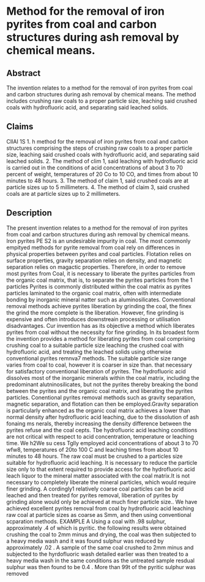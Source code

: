 # Method for the removal of iron pyrites from coal and carbon structures during ash removal by chemical means.

## Abstract
The invention relates to a method for the removal of iron pyrites from coal and carbon structures during ash removal by chemical means. The method includes crushing raw coals to a proper particle size, leaching said crushed coals with hydrofluoric acid, and separating said leached solids.

## Claims
ClIAI 1S 1. h method for the removal of iron pyrites from coal and carbon structures comprising the steps of crushing raw coals to a proper particle size, leaching said crushed coals with hydrofluoric acid, and separating said leached solids. 2. The method of clim 1, said leaching with hydrofluoric acid is carried out in the conditions of acid concentrations of about 3 to 70 percent of weight, temperatures of 20 Co to 10 CO, and times from about 10 minutes to 48 hours. 3. The method of claim 1, said crushed coals are at particle sizes up to 5 millimeters. 4. The method of claim 3, said crushed coals are at particle sizes up to 2 millimeters.

## Description
The present invention relates to a method for the removal of iron pyrites from coal and carbon structures during ash removal by chemical means. Iron pyrites PE S2 is an undesirable impurity in coal. The most commonly empityed methods for pyrite removal from coal rely on differences in physical properties between pyrites and coal particles. Flotation relies on surface properties, gravity separation relies on density, and magnetic separation relies on magactic properties. Therefore, in order to remove most pyrites from Coal, it is necessary to liberate the pyrites particles from the organic coal matrix, that is, to separate the pyrites particles from the 1 particles Pyrites is commonly distributed within the coal matrix as pyrites particles laminated to the organic coal matrix, often with intermediate bonding by inorganic mineral natter such as aluminosilicates. Conventional removal methods achieve pyrites liberation by grinding the coal, the finex the grind the more complete is the liberation. However, fine grinding is expensive and often introduces downstreain processing or utilisation disadvantages. Cur invention has as its objective a method which liberates pyrites from coal without the necessity for fine grinding. In its broadest form the invention provides a method for liberating pyrites from coal comprising crushing coal to a suitable particle size leaching the crushed coal with hydrofluoric acid, and treating the leached solids using otherwise conventional pyrites remnva7 methods. The suitable particle size range varies from coal to coal, however it is coarser in size than. that necessary for satisfactory conventional liberation of pyrites. The hydrofluoric acid dissolves most of the inorganic minerals within the coal matrix, including the predominant alutninosilicates, but not the pyrites thereby breaking the bond between the pyrites and the organic coal matrix, and liberating the pyrites particles. ConentionaI pyrites removal methods such as gravity separation, magnetic separation, and flotation can then be employed.Gravity separation is particularly enhanced as the organic coal matrix achieves a lower than normal density after hydrofluoric acid leaching, due to the dissolution of ash fonaing ms nerals, thereby increasing the density difference between the pyrites refuse and the coal cepts. Tbe hydrofluoric acid leaching conditions are not critical with respect to acid concentration, temperature or leaching time. We h2We su cess Tglly employed acid concentrations of about 3 to 70 wfw8, temperatures of 20to 100 C and leaching times from about 10 minutes to 48 hours. The raw coal must be crushed to a particles size suitable for hydrofluoric acid leaching. It is necessary to reduce the particle size only to that extent required to provide access for the hydrofluoric acid leach liquor to the mineral matter associated with the coal matrix.It is not necessary to completely liberate the mineral particles, which would require finer grinding. A cordingly1 relatively coarse coal particles can be acid leached and then treated for pyrites removal, liberation of pyrites by grinding alone would only be achieved at much finer particle size.. We have achieved excellent pyrites removal from coal by hydrofluoric acid leaching raw coal at particle sizes as coarse as Smm, and then using conventional scparation methods. EXAMPLE A Using a coal with .98 sulphur, approximately .4 of which is pyritic. the following results were obtained crushing the coal to 2mm minus and drying, the coal was then subjected to a heavy media wash and it was found sulphur was reduced by approximately .02 . A sample of the same coal crushed to 2mm minus and subjected to the hyrdofluoric wash detailed earlier was then treated to a heavy media wash in the same conditions as the untreated sample resdual sulphur was then found to be 0.4 . More than 99t of the pyritic sulphur was removed